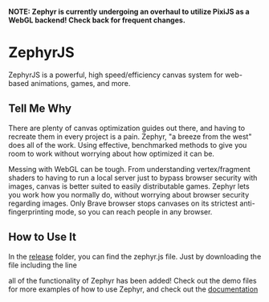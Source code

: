 <b>NOTE: Zephyr is currently undergoing an overhaul to utilize PixiJS as a WebGL backend! Check back for frequent changes.</b>
<h1>ZephyrJS</h1>

ZephyrJS is a powerful, high speed/efficiency canvas system for web-based animations, games, and more.

## Tell Me Why

There are plenty of canvas optimization guides out there, and having to recreate them in every project is a pain. Zephyr, "a breeze from the west" does all of the work. Using effective, benchmarked methods to give you room to work without worrying about how optimized it can be.

Messing with WebGL can be tough. From understanding vertex/fragment shaders to having to run a local server just to bypass browser security with images, canvas is better suited to easily distributable games. Zephyr lets you work how you normally do, without worrying about browser security regarding images. Only Brave browser stops canvases on its strictest anti-fingerprinting mode, so you can reach people in any browser.

## How to Use It

In the [release](/release) folder, you can find the zephyr.js file. Just by downloading the file including the line

**<script src="../path/to/zephyr.js"></script>**

all of the functionality of Zephyr has been added! Check out the demo files for more examples of how to use Zephyr, and check out the [documentation](documentation.html)
